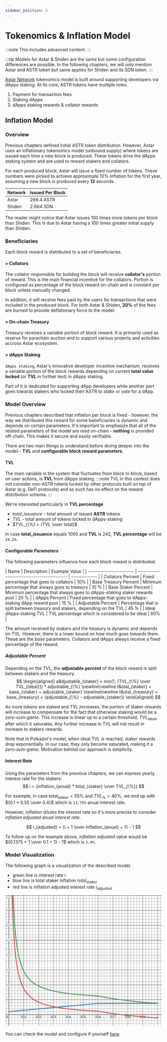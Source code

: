 ```yaml
---
sidebar_position: 4
---
```


# Tokenomics & Inflation Model

:::note
This includes advanced content.
:::

:::tip
Models for Astar & Shiden are the same but some configuration differences are possible.
In the following chapters, we will only mention Astar and ASTR token but same applies for Shiden and its SDN token.
:::

[Astar Network]: https://astar.network/

[Astar Network] tokenomics model is built around supporting developers via dApps staking. At its core, ASTR tokens have multiple roles:

1. Payment for transaction fees
2. Staking dApps
3. dApps staking rewards & collator rewards

## Inflation Model

### Overview

Previous chapters defined initial ASTR token distribution. However, Astar uses an inflationary tokenomics model (unbound supply) where tokens are issued each time a new block is produced. These tokens drive the dApps staking system and are used to reward stakers and collators.

For each produced block, Astar will issue a fixed number of tokens. These numbers were picked to achieve approximate 10% inflation for the first year, assuming a new block is produced every **12** seconds.

| Network | Issued Per Block |
| ------- | ---------------- |
|  Astar  |     266.4 ASTR   |
| Shiden  |      2.664 SDN   |

The reader might notice that Astar issues 100 times more tokens per block than Shiden. This is due to Astar having a 100 times greater initial supply than Shiden.

### Beneficiaries

Each block reward is distributed to a set of beneficiaries.
​
#### > Collators

The collator responsible for building the block will receive **collator's** portion of reward. This is the main financial incentive for the collators. Portion is configured as percentage of the block reward on-chain and is constant per block unless manually changed.

In addition, it will receive fees paid by the users for transactions that were included in the produced block.
For both Astar & Shiden, **20%** of the fees are burned to provide deflationary force to the model.

#### > On-chain Treasury

Treasury receives a variable portion of block reward. It is primarily used as reserve for parachain auction and to support various projects and activities accross Astar ecosystem.

#### > dApps Staking

`dApps staking`, Astar's innovative developer incentive mechanism, receives a variable portion of the block rewards depending on current **total value locked** (or **TVL** in further text) in dApps staking.

Part of it is dedicated for supporting dApp developers while another part goes towards stakers who locked their ASTR to *stake* or *vote* for a dApp.

### Model Overview

Previous chapters described that inflation per block is fixed - however, the way we distributed this reward for some beneficiaries is dynamic and depends on certain parameters. It's important to emphasize that all of the related parameters of the model are read on-chain - **nothing** is provided off-chain. This makes it secure and easily verifiable.

There are two main things to understand before diving deeper into the model - **TVL** and **configurable block reward parameters**.

#### TVL

The main variable in the system that fluctuates from block to block, based on user actions, is **TVL** from dApps staking. 
:::note
TVL in this context does not consider non-ASTR tokens locked by other protocols built on top of Astar (e.g. DeFi protocols) and as such has no effect on the reward distribution schema.
:::

We're interested particularly in **TVL percentage**
- $total\_issuance$ - total amount of issued **ASTR** tokens
- $TVL$ - total amount of tokens locked in dApps-staking
- $TVL_{\%} = {TVL \over total}$

In case **total_issuance** equals 1000 and **TVL** is 242, **TVL percentage** will be `24.2%`.

#### Configurable Parameters

The following parameters influence how each block reward is distributed.

| Name                    |          Description                        | Example Value |
| ----------------------- | ----------- ------------------------------- | ------------- |
| Collators Percent       | Fixed percentage that goes to collators | 10% |
| Base Treasury Percent   | Minimum percentage that always goes to treasury | 10 % |
| Base Staker Percent     | Minimum percentage that always goes to dApps-staking staker rewards pool | 20 % |
| dApps Percent           | Fixed percentage that goes to dApps-staking dApp reward pool | 15 % |
| Adjustable Percent      | Percentage that is split between treasury and stakers, depending on the TVL | 45 % |
| Ideal dApps-staking TVL | TVL percentage which is considered to be ideal | 60% |

The amount received by stakers and the treasury is dynamic and depends on TVL. However, there is a lower bound on how much goes towards them. These are the *base* parameters. Collators and dApps always receive a fixed percentage of the reward.

##### Adjustable Percent

Depending on the TVL, the **adjustable percent** of the block reward is split between stakers and the treasury.
$$
\begin{aligned}
a&djustable_{staker} = min(1, {TVL_{\%} \over TVL_{ideal}}) * adjustable_{\%}
\newline\newline
t&otal_{staker} = base_{staker} + adjustable_{staker}
\newline\newline
t&otal_{treasury} = base_{treasury} + (adjustable_{\%} - adjustable_{staker})
\end{aligned}
$$

As more tokens are staked and TVL increases, the portion of staker rewards will increase to compensate for the fact that otherwise staking would be a *zero-sum-game*. This increase is linear up to a certain threshold, $TVL_{ideal}$, after which it saturates. Any further increase in TVL will not result in increase to stakers rewards.

Note that in Polkadot's model, when ideal TVL is reached, staker rewards drop exponentially. In our case, they only become saturated, making it a *zero-sum-game*. Motivation behind our approach is simplicity.

##### Interest Rate

Using the parameters from the previous chapters, we can express yearly interest rate for the stakers:
$$
i = {inflation_{anual} * total_{staker} \over TVL_{\%}}
$$

For example, in case $total_{staker} = 55\%$ and $TVL_{\%} = 40\%$, we end up with ${0.1 * 0.55 \over 0.4}$ which is `13.75%` anual interest rate.

However, inflation dilutes the interest rate so it's more precise to consider *inflation adjusted anual interest rate*.

$$
i_{adjusted} = {i + 1 \over inflation_{anual} + 1} - 1
$$

To follow up on the example above, *inflation adjusted* value would be ${0.1375 + 1 \over 0.1 + 1} - 1$ which is `3.4%`.

### Model Visualization

The following graph is a visualization of the described model.

* green line is interest rate $i$
* blue line is total staker inflation $total_{staker}$
* red line is inflation adjusted interest rate $i_{adjusted}$

![tokenomics_model_visualization](img/tokenomics_1.png)

You can check the model and configure if yourself [here](https://www.desmos.com/calculator/cjjkt6smk5).
